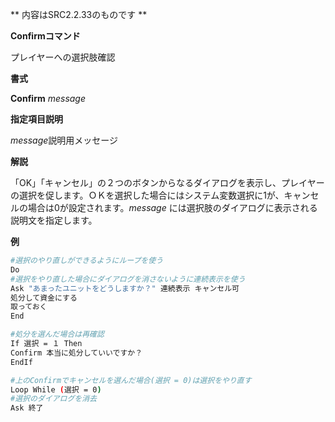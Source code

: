 ** 内容はSRC2.2.33のものです **

**Confirmコマンド**

プレイヤーへの選択肢確認

**書式**

**Confirm** *message*

**指定項目説明**

*message*説明用メッセージ

**解説**

「OK」「キャンセル」の２つのボタンからなるダイアログを表示し、プレイヤーの選択を促します。ＯＫを選択した場合にはシステム変数選択に1が、キャンセルの場合は0が設定されます。*message* には選択肢のダイアログに表示される説明文を指定します。

**例**
```sh
#選択のやり直しができるようにループを使う
Do
#選択をやり直した場合にダイアログを消さないように連続表示を使う
Ask "あまったユニットをどうしますか？" 連続表示 キャンセル可
処分して資金にする
取っておく
End

#処分を選んだ場合は再確認
If 選択 = １ Then
Confirm 本当に処分していいですか？
EndIf

#上のConfirmでキャンセルを選んだ場合(選択 = 0)は選択をやり直す
Loop While (選択 = 0)
#選択のダイアログを消去
Ask 終了
```

